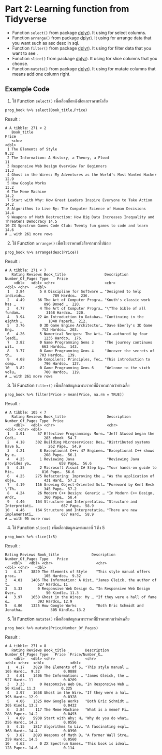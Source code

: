 # Part 2: Learning function from Tidyverse

- Function `select()` from package [dplyr](https://dplyr.tidyverse.org/articles/dplyr.html#select-columns-with-select)). It using for select columns.
- Function `arrange()` from package [dplyr](https://dplyr.tidyverse.org/articles/dplyr.html#select-columns-with-select)). It using for arrange data that you want such as asc desc in sql.
- Function `filter()` from package [dplyr](https://dplyr.tidyverse.org/articles/dplyr.html#select-columns-with-select)). It using for filter data that you want to see .
- Function `slice()` from package [dplyr](https://dplyr.tidyverse.org/articles/dplyr.html#select-columns-with-select)). It using for slice columns that you choose.
- Function `mutate()` from package [dplyr](https://dplyr.tidyverse.org/articles/dplyr.html#select-columns-with-select)). It using for mutate columns that means add one column right.

## Example Code
1. ใช้ Function `select()` เพื่อเลือกชื่อหนังสือและราคาหนังสือ
```{R}
prog_book %>% select(Book_title,Price)
```
Result : 
```{R}
# A tibble: 271 × 2
   Book_title                                                                             Price
   <chr>                                                                                  <dbl>
 1 The Elements of Style                                                                   9.32
 2 The Information: A History, a Theory, a Flood                                          11   
 3 Responsive Web Design Overview For Beginners                                           11.3 
 4 Ghost in the Wires: My Adventures as the World's Most Wanted Hacker                    12.9 
 5 How Google Works                                                                       13.2 
 6 The Meme Machine                                                                       14.2 
 7 Start with Why: How Great Leaders Inspire Everyone to Take Action                      14.2 
 8 Algorithms to Live By: The Computer Science of Human Decisions                         14.4 
 9 Weapons of Math Destruction: How Big Data Increases Inequality and Threatens Democracy 14.5 
10 ZX Spectrum Games Code Club: Twenty fun games to code and learn                        14.6 
# … with 261 more rows
```
2. ใช้ Function `arrange()` เพื่อเรียงราคาหนังสือจากมากไปน้อย 
```{R}
prog_book %>% arrange(desc(Price))
```
Result : 
```{R}
# A tibble: 271 × 7
   Rating Reviews Book_title                  Description                 Number_Of_Pages Type    Price
    <dbl>   <dbl> <chr>                       <chr>                                 <dbl> <chr>   <dbl>
 1   3.84       5 A Discipline for Software … "Designed to help individu…             789 Hardco…  236.
 2   4.49      36 The Art of Computer Progra… "Knuth's classic work has …             896 Boxed …  220.
 3   4.77       4 The Art of Computer Progra… "\"The bible of all fundam…            3168 Hardco…  220.
 4   3.94      22 An Introduction to Databas… "Continuing in the eighth …            1040 Paperb…  212.
 5   3.76       0 3D Game Engine Architectur… "Dave Eberly's 3D Game Eng…             752 Hardco…  203.
 6   4.26       5 Numerical Recipes: The Art… "Co-authored by four leadi…            1235 Hardco…  176.
 7   3.82       0 Game Programming Gems 3     "The journey continues wit…             663 Hardco…  143.
 8   3.77       0 Game Programming Gems 4     "Uncover the secrets of th…             703 Hardco…  139.
 9   4.08      56 Compilers: Principles, Tec… "This introduction to comp…             796 Hardco…  127.
10   3.82       0 Game Programming Gems 6     "Welcome to the sixth volu…             700 Hardco…  119.
# … with 261 more rows
```
3. ใช้ Function `filter()` เพื่อเลือกข้อมูลเฉพาะราคาที่มีราคามากกว่าค่าเฉลี่ย
```{R}
prog_book %>% filter(Price > mean(Price, na.rm = TRUE))
```
Result : 
```{R}
# A tibble: 105 × 7
   Rating Reviews Book_title                   Description                  Number_Of_Pages Type  Price
    <dbl>   <dbl> <chr>                        <chr>                                  <dbl> <chr> <dbl>
 1   3.91      57 Effective Programming: More… "Jeff Atwood began the Codi…             283 ebook  54.7
 2   4.18     302 Building Microservices: Des… "Distributed systems have b…             262 Pape…  54.9
 3   4.21       8 Exceptional C++: 47 Enginee… "Exceptional C++ shows by e…             208 Pape…  56.1
 4   4.25       1 Reviewing Java               "Reviewing Java provides yo…             658 Pape…  56.6
 5   4.35       2 Microsoft Visual C# Step by… "Your hands-on guide to Mic…             816 Pape…  56.6
 6   4.25     275 Refactoring: Improving the … "As the application of obje…             431 Hard…  57.2
 7   4.19     116 Growing Object-Oriented Sof… "Foreword by Kent Beck \"Th…             345 Pape…  57.2
 8   4.24      26 Modern C++ Design: Generic … "In Modern C++ Design, Andr…             360 Pape…  58.4
 9   4.46     164 Structure and Interpretatio… "Structure and Interpretati…             657 Pape…  58.9
10   4.46     164 Structure and Interpretatio… "There are new implementati…             657 Hard…  58.9
# … with 95 more rows
```
4. ใช้ Function `slice()` เพื่อเลือกข้อมูลเฉพาะแถวที่ 1 ถึง 5 
```{R}
prog_book %>% slice(1:5)
```
Result : 
```{R}
Rating Reviews Book_title               Description                     Number_Of_Pages Type    Price
   <dbl>   <dbl> <chr>                    <chr>                                     <dbl> <chr>   <dbl>
1   4.17    3829 The Elements of Style    "This style manual offers prac…             105 Hardco…  9.32
2   4.01    1406 The Information: A Hist… "James Gleick, the author of t…             527 Hardco… 11   
3   3.33       0 Responsive Web Design O… "In Responsive Web Design Over…              50 Kindle… 11.3 
4   3.97    1658 Ghost in the Wires: My … "If they were a hall of fame o…             393 Hardco… 12.9 
5   4.06    1325 How Google Works         "Both Eric Schmidt and Jonatha…             305 Kindle… 13.2 
```
5. ใช้ Function `mutate()` เพื่อเลือกข้อมูลเฉพาะราคาที่มีราคามากกว่าค่าเฉลี่ย
```{R}
prog_book %>% mutate(Price/Number_Of_Pages)
```
Result : 
```{R}
# A tibble: 271 × 8
   Rating Reviews Book_title         Description          Number_Of_Pages Type   Price `Price/Number_O…
    <dbl>   <dbl> <chr>              <chr>                          <dbl> <chr>  <dbl>            <dbl>
 1   4.17    3829 The Elements of S… "This style manual …             105 Hardc…  9.32           0.0888
 2   4.01    1406 The Information: … "James Gleick, the …             527 Hardc… 11              0.0209
 3   3.33       0 Responsive Web De… "In Responsive Web …              50 Kindl… 11.3            0.225 
 4   3.97    1658 Ghost in the Wire… "If they were a hal…             393 Hardc… 12.9            0.0328
 5   4.06    1325 How Google Works   "Both Eric Schmidt …             305 Kindl… 13.2            0.0432
 6   3.84     117 The Meme Machine   "What is a meme? Fi…             288 Paper… 14.2            0.0493
 7   4.09    5938 Start with Why: H… "Why do you do what…             256 Hardc… 14.2            0.0556
 8   4.15    1817 Algorithms to Liv… "A fascinating expl…             368 Hardc… 14.4            0.0390
 9   3.87    2093 Weapons of Math D… "A former Wall Stre…             259 Hardc… 14.5            0.0560
10   4.62       0 ZX Spectrum Games… "This book is ideal…             128 Paper… 14.6            0.114
```

